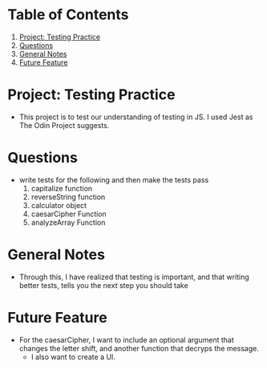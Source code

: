
# Table of Contents

1.  [Project: Testing Practice](#org6beb772)
2.  [Questions](#orgc768511)
3.  [General Notes](#orge6e5e85)
4.  [Future Feature](#org76283d1)



<a id="org6beb772"></a>

# Project: Testing Practice

-   This project is to test our understanding of testing in JS. I used Jest as The Odin Project suggests.


<a id="orgc768511"></a>

# Questions

-   write tests for the following and then make the tests pass
    1.  capitalize function
    2.  reverseString function
    3.  calculator object
    4.  caesarCipher Function
    5.  analyzeArray Function


<a id="orge6e5e85"></a>

# General Notes

-   Through this, I have realized that testing is important, and that writing better tests, tells you the next step you should take


<a id="org76283d1"></a>

# Future Feature

-   For the caesarCipher, I want to include an optional argument that changes the letter shift, and another function that decryps the message.
    -   I also want to create a UI.

